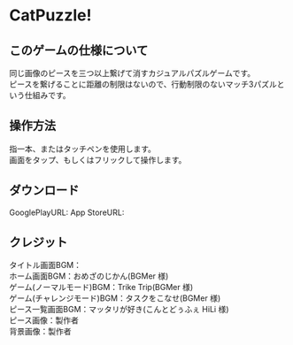 # CatPuzzle!

## このゲームの仕様について  
同じ画像のピースを三つ以上繋げて消すカジュアルパズルゲームです。  
ピースを繋げることに距離の制限はないので、行動制限のないマッチ3パズルという仕組みです。  

## 操作方法  
指一本、またはタッチペンを使用します。  
画面をタップ、もしくはフリックして操作します。  

## ダウンロード  
GooglePlayURL:
App StoreURL:

## クレジット
タイトル画面BGM：  
ホーム画面BGM：おめざのじかん(BGMer 様)  
ゲーム(ノーマルモード)BGM：Trike Trip(BGMer 様)  
ゲーム(チャレンジモード)BGM：タスクをこなせ(BGMer 様)  
ピース一覧画面BGM：マッタリが好き(こんとどぅふぇ HiLi 様)  
ピース画像：製作者  
背景画像：製作者  
